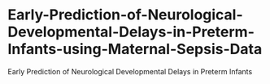# Early-Prediction-of-Neurological-Developmental-Delays-in-Preterm-Infants-using-Maternal-Sepsis-Data
Early Prediction of Neurological Developmental Delays in Preterm Infants

